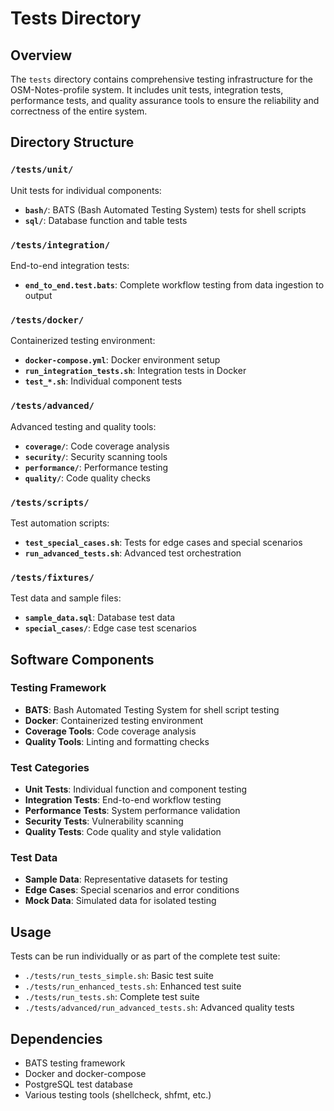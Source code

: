 # Tests Directory

## Overview
The `tests` directory contains comprehensive testing infrastructure for the OSM-Notes-profile system. It includes unit tests, integration tests, performance tests, and quality assurance tools to ensure the reliability and correctness of the entire system.

## Directory Structure

### `/tests/unit/`
Unit tests for individual components:
- **`bash/`**: BATS (Bash Automated Testing System) tests for shell scripts
- **`sql/`**: Database function and table tests

### `/tests/integration/`
End-to-end integration tests:
- **`end_to_end.test.bats`**: Complete workflow testing from data ingestion to output

### `/tests/docker/`
Containerized testing environment:
- **`docker-compose.yml`**: Docker environment setup
- **`run_integration_tests.sh`**: Integration tests in Docker
- **`test_*.sh`**: Individual component tests

### `/tests/advanced/`
Advanced testing and quality tools:
- **`coverage/`**: Code coverage analysis
- **`security/`**: Security scanning tools
- **`performance/`**: Performance testing
- **`quality/`**: Code quality checks

### `/tests/scripts/`
Test automation scripts:
- **`test_special_cases.sh`**: Tests for edge cases and special scenarios
- **`run_advanced_tests.sh`**: Advanced test orchestration

### `/tests/fixtures/`
Test data and sample files:
- **`sample_data.sql`**: Database test data
- **`special_cases/`**: Edge case test scenarios

## Software Components

### Testing Framework
- **BATS**: Bash Automated Testing System for shell script testing
- **Docker**: Containerized testing environment
- **Coverage Tools**: Code coverage analysis
- **Quality Tools**: Linting and formatting checks

### Test Categories
- **Unit Tests**: Individual function and component testing
- **Integration Tests**: End-to-end workflow testing
- **Performance Tests**: System performance validation
- **Security Tests**: Vulnerability scanning
- **Quality Tests**: Code quality and style validation

### Test Data
- **Sample Data**: Representative datasets for testing
- **Edge Cases**: Special scenarios and error conditions
- **Mock Data**: Simulated data for isolated testing

## Usage
Tests can be run individually or as part of the complete test suite:
- `./tests/run_tests_simple.sh`: Basic test suite
- `./tests/run_enhanced_tests.sh`: Enhanced test suite
- `./tests/run_tests.sh`: Complete test suite
- `./tests/advanced/run_advanced_tests.sh`: Advanced quality tests

## Dependencies
- BATS testing framework
- Docker and docker-compose
- PostgreSQL test database
- Various testing tools (shellcheck, shfmt, etc.) 